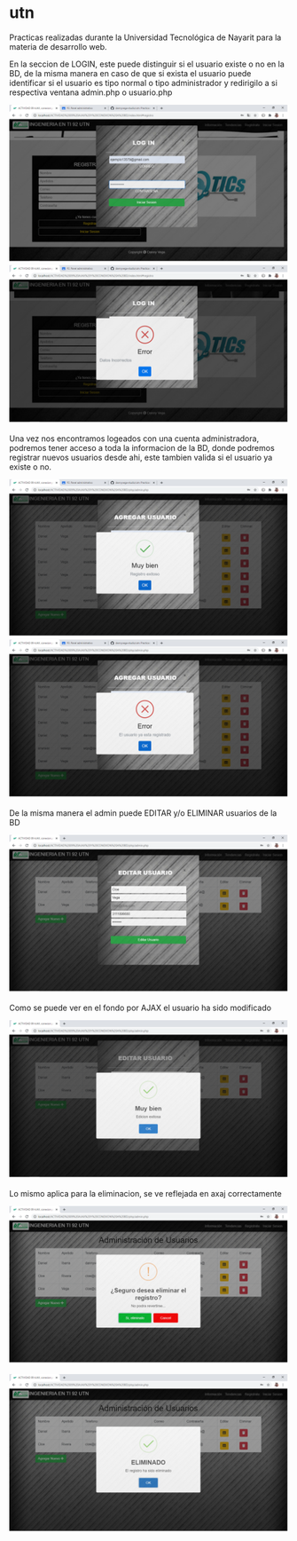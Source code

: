 # utn
Practicas realizadas durante la Universidad Tecnológica de Nayarit para la materia de desarrollo web.

En la seccion de LOGIN, este puede distinguir si el usuario existe o no en la BD, de la misma manera en caso de que si exista el usuario puede identificar si el usuario es tipo normal o tipo administrador y redirigilo a si respectiva ventana admin.php o usuario.php

![](screenshot/login.png)
![](screenshot/login-no-existe-el-usuario.png)

Una vez nos encontramos logeados con una cuenta administradora, podremos tener acceso a toda la informacion de la BD, donde podremos registrar nuevos usuarios desde ahi, este tambien valida si el usuario ya existe o no.

![](screenshot/admin-agregar-ok.png)
![](screenshot/admin-agregar-ya-existe.png)

De la misma manera el admin puede EDITAR y/o ELIMINAR usuarios de la BD

![](screenshot/admin-editar-1.png)

Como se puede ver en el fondo por AJAX el usuario ha sido modificado

![](screenshot/admin-editar-2.png)

Lo mismo aplica para la eliminacion, se ve reflejada en axaj correctamente

![](screenshot/admin-eliminar.png)

![](screenshot/admin-eliminar-2.png)
